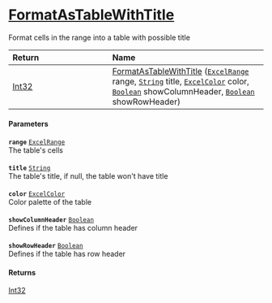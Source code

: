 # [FormatAsTableWithTitle](./ExcelHelper--FormatAsTableWithTitle.md)

Format cells in the range into a table with possible title

| <span>Return&nbsp;&nbsp;&nbsp;&nbsp;&nbsp;&nbsp;&nbsp;&nbsp;&nbsp;&nbsp;&nbsp;&nbsp;&nbsp;&nbsp;&nbsp;&nbsp;&nbsp;&nbsp;&nbsp;&nbsp;&nbsp;&nbsp;&nbsp;&nbsp;&nbsp;&nbsp;&nbsp;&nbsp;&nbsp;&nbsp;</span> | Name | 
| :--- | :--- | 
| [Int32](https://docs.microsoft.com/en-us/dotnet/api/System.Int32) | [FormatAsTableWithTitle](./ExcelHelper--FormatAsTableWithTitle.md) ([`ExcelRange`](./ExcelHelper--FormatAsTableWithTitle.md) range, [`String`](https://docs.microsoft.com/en-us/dotnet/api/System.String) title, [`ExcelColor`](./../Excel/ExcelColor.md) color, [`Boolean`](https://docs.microsoft.com/en-us/dotnet/api/System.Boolean) showColumnHeader, [`Boolean`](https://docs.microsoft.com/en-us/dotnet/api/System.Boolean) showRowHeader) | 


#### Parameters
**`range`**  [`ExcelRange`](./ExcelHelper--FormatAsTableWithTitle.md)<br>The table's cells<br><br>**`title`**  [`String`](https://docs.microsoft.com/en-us/dotnet/api/System.String)<br>The table's title, if null, the table won't have title<br><br>**`color`**  [`ExcelColor`](./../Excel/ExcelColor.md)<br>Color palette of the table<br><br>**`showColumnHeader`**  [`Boolean`](https://docs.microsoft.com/en-us/dotnet/api/System.Boolean)<br>Defines if the table has column header<br><br>**`showRowHeader`**  [`Boolean`](https://docs.microsoft.com/en-us/dotnet/api/System.Boolean)<br>Defines if the table has row header
#### Returns
[Int32](https://docs.microsoft.com/en-us/dotnet/api/System.Int32)<br>
